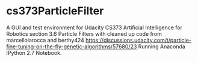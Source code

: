 # cs373ParticleFilter
A GUI and test environment for Udacity CS373 Artificial Intelligence for Robotics section 3.6 Particle Filters with cleaned up code from marcellolarocca and berthy424
https://discussions.udacity.com/t/particle-fine-tuning-on-the-fly-genetic-algorithms/57680/23
Running Anaconda IPython 2.7 Notebook.
